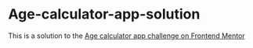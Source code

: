 # Age-calculator-app-solution
This is a solution to the [Age calculator app challenge on Frontend Mentor](https://www.frontendmentor.io/challenges/age-calculator-app-dF9DFFpj-Q)
